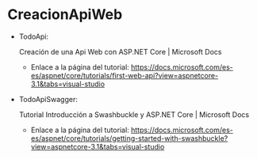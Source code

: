 # CreacionApiWeb

- TodoApi:

	Creación de una Api Web con ASP.NET Core | Microsoft Docs

	* Enlace a la página del tutorial: 
		https://docs.microsoft.com/es-es/aspnet/core/tutorials/first-web-api?view=aspnetcore-3.1&tabs=visual-studio

- TodoApiSwagger:

	Tutorial Introducción a Swashbuckle y ASP.NET Core | Microsoft Docs

	* Enlace a la página del tutorial: 
		https://docs.microsoft.com/es-es/aspnet/core/tutorials/getting-started-with-swashbuckle?view=aspnetcore-3.1&tabs=visual-studio